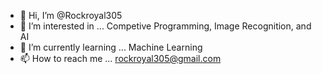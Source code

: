 - 👋 Hi, I’m @Rockroyal305
- 👀 I’m interested in ... Competive Programming, Image Recognition, and AI
- 🌱 I’m currently learning ... Machine Learning
- 📫 How to reach me ... rockroyal305@gmail.com

<!---
Rockroyal305/Rockroyal305 is a ✨ special ✨ repository because its `README.md` (this file) appears on your GitHub profile.
You can click the Preview link to take a look at your changes.
--->
